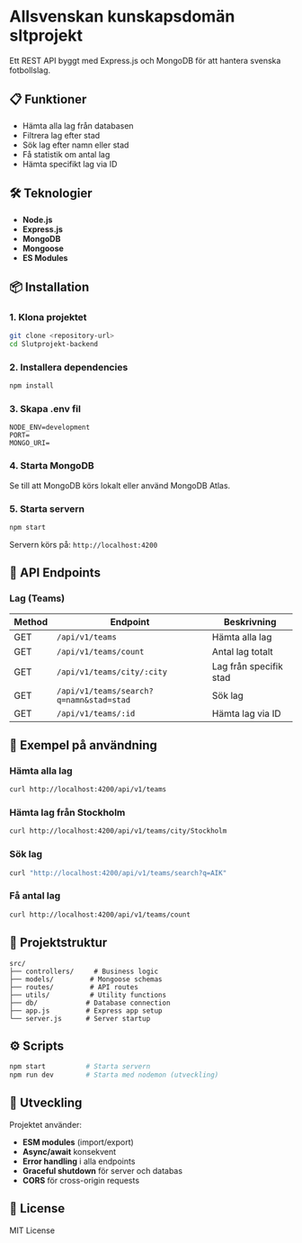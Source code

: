 # Allsvenskan kunskapsdomän sltprojekt

Ett REST API byggt med Express.js och MongoDB för att hantera svenska fotbollslag.

## 📋 Funktioner

- Hämta alla lag från databasen
- Filtrera lag efter stad
- Sök lag efter namn eller stad
- Få statistik om antal lag
- Hämta specifikt lag via ID

## 🛠 Teknologier

- **Node.js** 
- **Express.js** 
- **MongoDB** 
- **Mongoose** 
- **ES Modules** 

## 📦 Installation

### 1. Klona projektet
```bash
git clone <repository-url>
cd Slutprojekt-backend
```

### 2. Installera dependencies
```bash
npm install
```

### 3. Skapa .env fil
```env
NODE_ENV=development
PORT=
MONGO_URI=
```

### 4. Starta MongoDB
Se till att MongoDB körs lokalt eller använd MongoDB Atlas.

### 5. Starta servern
```bash
npm start
```

Servern körs på: `http://localhost:4200`

## 🚀 API Endpoints

### Lag (Teams)

| Method | Endpoint | Beskrivning |
|--------|----------|-------------|
| GET | `/api/v1/teams` | Hämta alla lag |
| GET | `/api/v1/teams/count` | Antal lag totalt |
| GET | `/api/v1/teams/city/:city` | Lag från specifik stad |
| GET | `/api/v1/teams/search?q=namn&stad=stad` | Sök lag |
| GET | `/api/v1/teams/:id` | Hämta lag via ID |

## 📝 Exempel på användning

### Hämta alla lag
```bash
curl http://localhost:4200/api/v1/teams
```

### Hämta lag från Stockholm
```bash
curl http://localhost:4200/api/v1/teams/city/Stockholm
```

### Sök lag
```bash
curl "http://localhost:4200/api/v1/teams/search?q=AIK"
```

### Få antal lag
```bash
curl http://localhost:4200/api/v1/teams/count
```


## 📁 Projektstruktur

```
src/
├── controllers/     # Business logic
├── models/         # Mongoose schemas
├── routes/         # API routes
├── utils/          # Utility functions
├── db/            # Database connection
├── app.js         # Express app setup
└── server.js      # Server startup
```

## ⚙️ Scripts

```bash
npm start          # Starta servern
npm run dev        # Starta med nodemon (utveckling)
```

## 🔧 Utveckling

Projektet använder:
- **ESM modules** (import/export)
- **Async/await** konsekvent
- **Error handling** i alla endpoints
- **Graceful shutdown** för server och databas
- **CORS** för cross-origin requests

## 📄 License

MIT License
